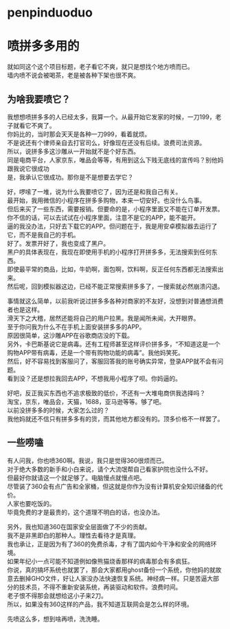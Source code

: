 
# penpinduoduo
# 喷拼多多用的
就如同这个这个项目标题，老子看它不爽，就只是想找个地方喷而已。  
墙内喷不说会被喝茶，老是被各种下架也很不爽。  

## 为啥我要喷它？
我想想喷拼多多的人已经太多，我算一个。从最开始它发家的时候，一刀199，老子就看它不爽了。  
你妈比的，当时那会天天是各种一刀999，看着就烦。  
不是说还有个律师亲自去打官司么，好像现在还没有后续。浪费司法资源。  
所以，说拼多多这沙雕从一开始就不是个好东西。  
同是电商平台，人家京东，唯品会等等，有用到这么下贱无底线的宣传吗？别他妈跟我说它很成功  
是，我承认它很成功。那你是不是想要去学它？   

好，啰嗦了一堆，说为什么我要喷它了，因为还是和我自己有关。  
最开始，我用微信的小程序在拼多多购物，本来一切安好。也没什么鸟事。  
但后来买了一些东西，需要报销。但要命的是，小程序里面又不能在订单开发票。  
你不信的话，可以去试试在小程序里面，注意不是它的APP，能不能开。  
逼的我没办法，只好去下载它的APP。但问题在于，我是用安卓模拟器去运行了它，而不是我自己的手机。  
好了。发票开好了，我也变成了黑户。  
黑户的具体表现在，我现在即使用手机的小程序打开拼多多，无法搜索到任何东西。  
即使最平常的商品，比如，牛奶啊，面包啊，饮料啊，反正任何东西都无法搜索出来。  
然后呢，回到模拟器这边，已经不能正常搜索拼多多了，一搜索就必然崩溃闪退。  

事情就这么简单，以前我听说过拼多多各种对商家的不友好，没想到对普通想消费者也是这样。  
滑天下之大稽，居然还能将自己的用户拉黑。我是闻所未闻，大开眼界。  
至于你问我为什么不在手机上面安装拼多多的APP。  
原因很简单，这沙雕APP在谷歌商店没的下载。  
另外，卡巴斯基说它是病毒。还有工程师甚至这样评价拼多多，“不知道这是一个购物APP带有病毒，还是一个带有购物功能的病毒”。我他妈笑死。  
然后，好不容易找到客服问了，客服回答我的账号确实异常，登录APP就不会有问题。  
看到没？还是想拉我回去APP，不想我用小程序了呗。你妈逼的。  

好吧，反正我买东西也不追求极致的低价，不还有一大堆电商供我选择吗？  
淘宝，京东，唯品会，天猫，1688，亚马逊等等。够了吧。  
以前没拼多多的时候，大家怎么过的？  
我他妈就还不信只有拼多多有的货，而其他地方都没有的。顶多价格不一样罢了。  

## 一些唠嗑
有人问我，你也喷360啊。我说，我只是觉得360很烦而已。  
对于绝大多数的新手和小白来说，请个大流氓帮自己看家护院也没什么不好。  
但最好你就请这一个就足够了。电脑慢点就慢点吧。  
尽管装了360会有点广告和全家桶，但这就是你作为没有计算机安全知识储备的代价。  
人家也要吃饭的。  
毕竟免费的才是最贵的，这个道理不明白的话，也没办法。  

另外，我也知道360在国家安全层面做了不少的贡献。  
我不是非黑即白的那种人。理性去看待才是真理。  
我也承让，正是因为有了360的免费杀毒，才有了国内如今干净和安全的网络环境。  
如果年纪小一点可能不知道例如像熊猫烧香那样的病毒那会有多疯狂。  
你说，真的搞坏系统也就罢了，那会大家都用ghost备份一个系统，你他妈的就故意去删掉GHO文件，好让人家没办法快速恢复系统。神经病一样。只是苦逼大部分的技术员，不得不重新安装系统，再装驱动和软件。浪费时间。  
老子恨不得那会就想给这小子来2刀。  
所以，如果没有360这样的产品，我不知道互联网会是怎么样的环境。  

先喷这么多，想到啥再喷，洗洗睡。  


